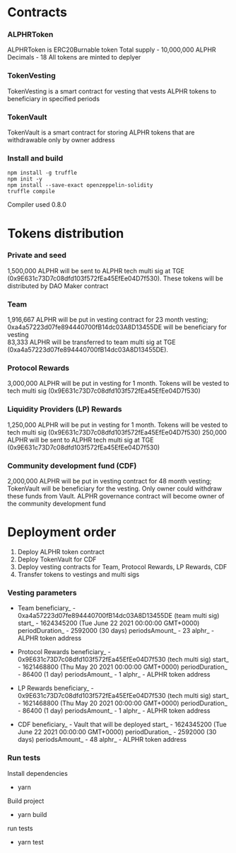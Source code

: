 # Contracts

### ALPHRToken

ALPHRToken is ERC20Burnable token
Total supply - 10,000,000 ALPHR
Decimals - 18
All tokens are minted to deplyer

### TokenVesting

TokenVesting is a smart contract for vesting that vests ALPHR tokens to beneficiary in specified periods

### TokenVault

TokenVault is a smart contract for storing ALPHR tokens that are withdrawable only by owner address

### Install and build

```
npm install -g truffle
npm init -y
npm install --save-exact openzeppelin-solidity
truffle compile
```

Compiler used 0.8.0

# Tokens distribution

### Private and seed

1,500,000 ALPHR will be sent to ALPHR tech multi sig at TGE (0x9E631c73D7c08dfd103f572fEa45EfEe04D7f530). These tokens will be distributed by DAO Maker contract

### Team

1,916,667 ALPHR will be put in vesting contract for 23 month vesting; 0xa4a57223d07fe894440700fB14dc03A8D13455DE will be beneficiary for vesting  
83,333 ALPHR will be transferred to team multi sig at TGE (0xa4a57223d07fe894440700fB14dc03A8D13455DE).  

### Protocol Rewards

3,000,000 ALPHR will be put in vesting for 1 month. Tokens will be vested to tech multi sig (0x9E631c73D7c08dfd103f572fEa45EfEe04D7f530)

### Liquidity Providers (LP) Rewards

1,250,000 ALPHR will be put in vesting for 1 month. Tokens will be vested to tech multi sig (0x9E631c73D7c08dfd103f572fEa45EfEe04D7f530)
250,000 ALPHR will be sent to ALPHR tech multi sig at TGE (0x9E631c73D7c08dfd103f572fEa45EfEe04D7f530) 

### Community development fund (CDF)

2,000,000 ALPHR will be put in vesting contract for 48 month vesting; TokenVault will be beneficiary for the vesting. Only owner could withdraw these funds from Vault. ALPHR governance contract will become owner of the community development fund

# Deployment order

1. Deploy ALPHR token contract
2. Deploy TokenVault for CDF
3. Deploy vesting contracts for Team, Protocol Rewards, LP Rewards, CDF
4. Transfer tokens to vestings and multi sigs

### Vesting parameters

- Team
beneficiary_ - 0xa4a57223d07fe894440700fB14dc03A8D13455DE (team multi sig)
start_ - 1624345200 (Tue June 22 2021 00:00:00 GMT+0000)
periodDuration_ - 2592000 (30 days)
periodsAmount_ - 23
alphr_ - ALPHR token address

- Protocol Rewards
beneficiary_ - 0x9E631c73D7c08dfd103f572fEa45EfEe04D7f530 (tech multi sig)
start_ - 1621468800 (Thu May 20 2021 00:00:00 GMT+0000)
periodDuration_ - 86400 (1 day)
periodsAmount_ - 1
alphr_ - ALPHR token address

- LP Rewards
beneficiary_ - 0x9E631c73D7c08dfd103f572fEa45EfEe04D7f530 (tech multi sig)
start_ - 1621468800 (Thu May 20 2021 00:00:00 GMT+0000)
periodDuration_ - 86400 (1 day)
periodsAmount_ - 1
alphr_ - ALPHR token address

- CDF
beneficiary_ - Vault that will be deployed
start_ - 1624345200 (Tue June 22 2021 00:00:00 GMT+0000)
periodDuration_ - 2592000 (30 days)
periodsAmount_ - 48
alphr_ - ALPHR token address


### Run tests

Install dependencies
- yarn

Build project
- yarn build

run tests
- yarn test